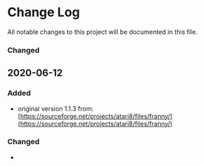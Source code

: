 # Change Log
All notable changes to this project will be documented in this file.


### Changed

## 2020-06-12
### Added
- original version 1.1.3 from: [https://sourceforge.net/projects/atari8/files/franny/](https://sourceforge.net/projects/atari8/files/franny/)

### Changed
- 


